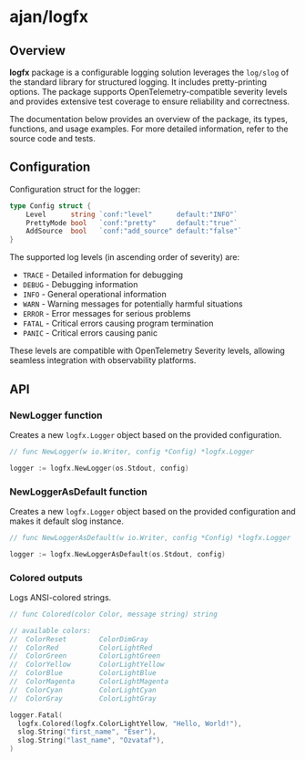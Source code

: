 # ajan/logfx

## Overview

**logfx** package is a configurable logging solution leverages the
`log/slog` of the standard library for structured logging. It includes
pretty-printing options. The package supports OpenTelemetry-compatible
severity levels and provides extensive test coverage to ensure
reliability and correctness.

The documentation below provides an overview of the package, its types,
functions, and usage examples. For more detailed information, refer to the
source code and tests.

## Configuration

Configuration struct for the logger:

```go
type Config struct {
	Level      string `conf:"level"      default:"INFO"`
	PrettyMode bool   `conf:"pretty"     default:"true"`
	AddSource  bool   `conf:"add_source" default:"false"`
}
```

The supported log levels (in ascending order of severity) are:

- `TRACE` - Detailed information for debugging
- `DEBUG` - Debugging information
- `INFO` - General operational information
- `WARN` - Warning messages for potentially harmful situations
- `ERROR` - Error messages for serious problems
- `FATAL` - Critical errors causing program termination
- `PANIC` - Critical errors causing panic

These levels are compatible with OpenTelemetry Severity levels, allowing
seamless integration with observability platforms.

## API

### NewLogger function

Creates a new `logfx.Logger` object based on the provided configuration.

```go
// func NewLogger(w io.Writer, config *Config) *logfx.Logger

logger := logfx.NewLogger(os.Stdout, config)
```

### NewLoggerAsDefault function

Creates a new `logfx.Logger` object based on the provided configuration and
makes it default slog instance.

```go
// func NewLoggerAsDefault(w io.Writer, config *Config) *logfx.Logger

logger := logfx.NewLoggerAsDefault(os.Stdout, config)
```

### Colored outputs

Logs ANSI-colored strings.

```go
// func Colored(color Color, message string) string

// available colors:
//	ColorReset        ColorDimGray
//	ColorRed          ColorLightRed
//	ColorGreen        ColorLightGreen
//	ColorYellow       ColorLightYellow
//	ColorBlue         ColorLightBlue
//	ColorMagenta      ColorLightMagenta
//	ColorCyan         ColorLightCyan
//	ColorGray         ColorLightGray

logger.Fatal(
  logfx.Colored(logfx.ColorLightYellow, "Hello, World!"),
  slog.String("first_name", "Eser"),
  slog.String("last_name", "Ozvataf"),
)
```
